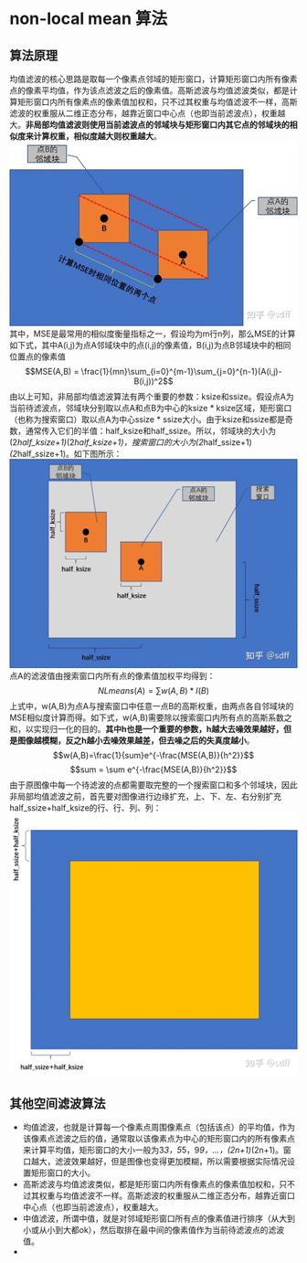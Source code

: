 # non-local mean 算法
## 算法原理
均值滤波的核心思路是取每一个像素点邻域的矩形窗口，计算矩形窗口内所有像素点的像素平均值，作为该点滤波之后的像素值。高斯滤波与均值滤波类似，都是计算矩形窗口内所有像素点的像素值加权和，只不过其权重与均值滤波不一样，高斯滤波的权重服从二维正态分布，越靠近窗口中心点（也即当前滤波点），权重越大。**非局部均值滤波则使用当前滤波点的邻域块与矩形窗口内其它点的邻域块的相似度来计算权重，相似度越大则权重越大**。
![](images/Pasted%20image%2020240222213833.png)
其中，MSE是最常用的相似度衡量指标之一，假设均为m行n列，那么MSE的计算如下式，其中A(i,j)为点A邻域块中的点(i,j)的像素值，B(i,j)为点B邻域块中的相同位置点的像素值
$$MSE(A,B) = \frac{1}{mn}\sum_{i=0}^{m-1}\sum_{j=0}^{n-1}(A(i,j)-B(i,j))^2$$
由以上可知，非局部均值滤波算法有两个重要的参数：ksize和ssize。假设点A为当前待滤波点，邻域块分别取以点A和点B为中心的ksize * ksize区域，矩形窗口（也称为搜索窗口）取以点A为中心ssize * ssize大小。由于ksize和ssize都是奇数，通常传入它们的半值：half_ksize和half_ssize。所以，邻域块的大小为(2*half_ksize+1)*(2*half_ksize+1)，搜索窗口的大小为(2*half_ssize+1)*(2*half_ssize+1)。如下图所示：
![](images/Pasted%20image%2020240222214157.png)
点A的滤波值由搜索窗口内所有点的像素值加权平均得到：
$$ NLmeans(A) = \sum w(A,B)*I(B)$$
上式中，w(A,B)为点A与搜索窗口中任意一点B的高斯权重，由两点各自邻域块的MSE相似度计算而得。如下式，w(A,B)需要除以搜索窗口内所有点的高斯系数之和，以实现归一化的目的。**其中h也是一个重要的参数，h越大去噪效果越好，但是图像越模糊，反之h越小去噪效果越差，但去噪之后的失真度越小**。
$$w(A,B)=\frac{1}{sum}e^{-\frac{MSE(A,B)}{h^2}}$$
$$sum = \sum e^{-\frac{MSE(A,B)}{h^2}}$$
由于原图像中每一个待滤波的点都需要取完整的一个搜索窗口和多个邻域块，因此非局部均值滤波之前，首先要对图像进行边缘扩充，上、下、左、右分别扩充half_ssize+half_ksize的行、行、列、列：
![](images/Pasted%20image%2020240222215353.png)

## 其他空间滤波算法
- 均值滤波，也就是计算每一个像素点周围像素点（包括该点）的平均值，作为该像素点滤波之后的值，通常取以该像素点为中心的矩形窗口内的所有像素点来计算平均值，矩形窗口的大小一般为3*3，5*5，9*9，...，(2n+1)*(2n+1)。窗口越大，滤波效果越好，但是图像也变得更加模糊，所以需要根据实际情况设置矩形窗口的大小。
- 高斯滤波与均值滤波类似，都是矩形窗口内所有像素点的像素值加权和，只不过其权重与均值滤波不一样。高斯滤波的权重服从二维正态分布，越靠近窗口中心点（也即当前滤波点），权重越大。
- 中值滤波，所谓中值，就是对邻域矩形窗口所有点的像素值进行排序（从大到小或从小到大都ok），然后取排在最中间的像素值作为当前待滤波点的滤波值。
- 